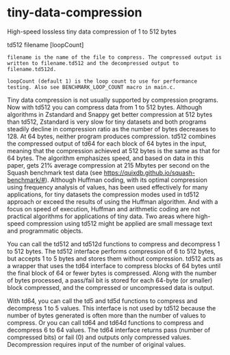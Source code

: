 # tiny-data-compression
High-speed lossless tiny data compression of 1 to 512 bytes

td512 filename [loopCount]
   
	filename is the name of the file to compress. The compressed output is written to filename.td512 and the decompressed output to filename.td512d.
	
	loopCount (default 1) is the loop count to use for performance testing. Also see BENCHMARK_LOOP_COUNT macro in main.c.

Tiny data compression is not usually supported by compression programs. Now with td512 you can compress data from 1 to 512 bytes. Although algorithms in Zstandard and Snappy get better compression at 512 bytes than td512, Zstandard is very slow for tiny datasets and both programs steadily decline in compression ratio as the number of bytes decreases to 128. At 64 bytes, neither program produces compression. td512 combines the compressed output of td64 for each block of 64 bytes in the input, meaning that the compression achieved at 512 bytes is the same as that for 64 bytes. The algorithm emphasizes speed, and based on data in this paper, gets 21% average compression at 215 Mbytes per second on the Squash benchmark test data (see https://quixdb.github.io/squash-benchmark/#). Although Huffman coding, with its optimal compression using frequency analysis of values, has been used effectively for many applications, for tiny datasets the compression modes used in td512 approach or exceed the results of using the Huffman algorithm. And with a focus on speed of execution, Huffman and arithmetic coding are not practical algorithms for applications of tiny data. Two areas where high-speed compression using td512 might be applied are small message text and programmatic objects.

You can call the td512 and td512d functions to compress and decompress 1 to 512 bytes. The td512 interface performs compression of 6 to 512 bytes, but accepts 1 to 5 bytes and stores them without compression. td512 acts as a wrapper that uses the td64 interface to compress blocks of 64 bytes until the final block of 64 or fewer bytes is compressed. Along with the number of bytes processed, a pass/fail bit is stored for each 64-byte (or smaller) block compressed, and the compressed or uncompressed data is output.

With td64, you can call the td5 and td5d functions to compress and decompress 1 to 5 values. This interface is not used by td512 because the number of bytes generated is often more than the number of values to compress. Or you can call td64 and td64d functions to compress and decompress 6 to 64 values. The td64 interface returns pass (number of compressed bits) or fail (0) and outputs only compressed values. Decompression requires input of the number of original values.
